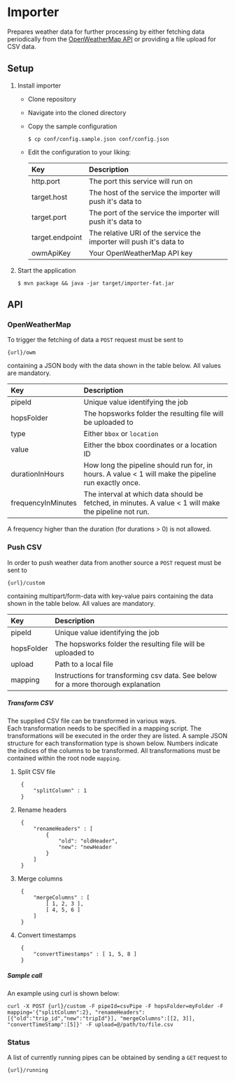 # Importer

Prepares weather data for further processing by either fetching data periodically from the [OpenWeatherMap API](https://openweathermap.org/api)
or providing a file upload for CSV data.

## Setup

1. Install importer
    * Clone repository
    * Navigate into the cloned directory
    * Copy the sample configuration

        ```
        $ cp conf/config.sample.json conf/config.json
        ```
    * Edit the configuration to your liking:

        |Key|Description|
        |:--- |:---|
        |http.port| The port this service will run on |
        |target.host| The host of the service the importer will push it's data to |
        |target.port| The port of the service the importer will push it's data to |
        |target.endpoint| The relative URI of the service the importer will push it's data to |
        |owmApiKey| Your OpenWeatherMap API key |

2. Start the application

    ```
    $ mvn package && java -jar target/importer-fat.jar
    ```

## API

### OpenWeatherMap

To trigger the fetching of data a `POST` request must be sent to

    {url}/owm
    
containing a JSON body with the data shown in the table below. All values are mandatory.

|Key|Description|
|:--- |:---|
|pipeId| Unique value identifying the job |
|hopsFolder| The hopsworks folder the resulting file will be uploaded to |
|type| Either `bbox` or `location` |
|value| Either the bbox coordinates or a location ID |
|durationInHours| How long the pipeline should run for, in hours. A value < 1 will make the pipeline run exactly once. |
|frequencyInMinutes| The interval at which data should be fetched, in minutes. A value < 1 will make the pipeline not run. |

A frequency higher than the duration (for durations > 0) is not allowed.

### Push CSV 

In order to push weather data from another source a `POST` request must be sent to

    {url}/custom

containing multipart/form-data with key-value pairs containing the data shown in the table below. All values are mandatory.

|Key|Description|
|:--- |:---|
|pipeId| Unique value identifying the job |
|hopsFolder| The hopsworks folder the resulting file will be uploaded to |
|upload| Path to a local file |
|mapping| Instructions for transforming csv data. See below for a more thorough explanation |

##### Transform CSV

The supplied CSV file can be transformed in various ways.    
Each transformation needs to be specified in a mapping script. 
The transformations will be executed in the order they are listed.
A sample JSON structure for each transformation type is shown below. 
Numbers indicate the indices of the columns to be transformed.
All transformations must be contained within the root node `mapping`.

1. Split CSV file

        {
            "splitColumn" : 1
        }

2. Rename headers
        
        {
            "renameHeaders" : [
                {   
                    "old": "oldHeader",
                    "new": "newHeader
                }
            ]   
        }
    
3. Merge columns
    
        {
            "mergeColumns" : [
                [ 1, 2, 3 ],
                [ 4, 5, 6 ]               
            ]
        }
        
4. Convert timestamps
        
        {
            "convertTimestamps" : [ 1, 5, 8 ]   
        }

##### Sample call

An example using curl is shown below:

    curl -X POST {url}/custom -F pipeId=csvPipe -F hopsFolder=myFolder -F mapping='{"splitColumn":2}, "renameHeaders":[{"old":"trip_id","new":"tripId"}], "mergeColumns":[[2, 3]], "convertTimeStamp":[5]}' -F upload=@/path/to/file.csv

### Status

A list of currently running pipes can be obtained by sending a `GET` request to 

    {url}/running